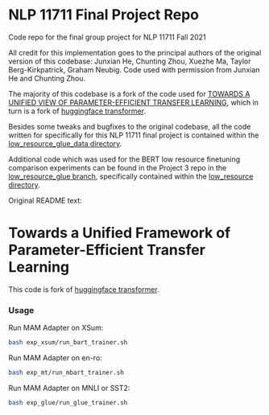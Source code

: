 # NLP 11711 Final Project Repo
Code repo for the final group project for NLP 11711 Fall 2021

All credit for this implementation goes to the principal authors of the original version of this codebase: Junxian He, Chunting Zhou, Xuezhe Ma, Taylor Berg-Kirkpatrick, Graham Neubig. Code used with permission from Junxian He and Chunting Zhou.

The majority of this codebase is a fork of the code used for [TOWARDS A UNIFIED VIEW OF PARAMETER-EFFICIENT TRANSFER LEARNING](https://arxiv.org/pdf/2110.04366.pdf), which in turn is a fork of [huggingface transformer](https://huggingface.co/transformers/).

Besides some tweaks and bugfixes to the original codebase, all the code written for specifically for this NLP 11711 final project is contained within the [low_resource_glue_data directory](https://github.com/jmusiel/efficient-tuning-code/tree/main/low_resource_glue_data).

Additional code which was used for the BERT low resource finetuning comparison experiments can be found in the Project 3 repo in the [low_resource_glue branch](https://github.com/jmusiel/revisit-bert-finetuning/tree/low_resource_glue), specifically contained within the [low_resource directory](https://github.com/jmusiel/revisit-bert-finetuning/tree/low_resource_glue/low_resource).

Original README text:
# Towards a Unified Framework of Parameter-Efficient Transfer Learning
This code is fork of [huggingface transformer](https://huggingface.co/transformers/). 


### Usage

Run MAM Adapter on XSum:

```bash
bash exp_xsum/run_bart_trainer.sh
```



Run MAM Adapter on en-ro:

```bash
bash exp_mt/run_mbart_trainer.sh
```



Run MAM Adapter on MNLI or SST2:

```bash
bash exp_glue/run_glue_trainer.sh
```


